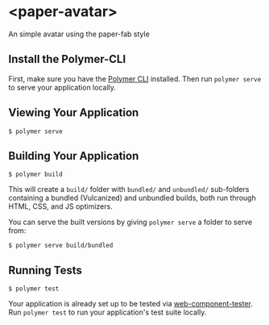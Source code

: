 # \<paper-avatar\>

An simple avatar using the paper-fab style

## Install the Polymer-CLI

First, make sure you have the [Polymer CLI](https://www.npmjs.com/package/polymer-cli) installed. Then run `polymer serve` to serve your application locally.

## Viewing Your Application

```
$ polymer serve
```

## Building Your Application

```
$ polymer build
```

This will create a `build/` folder with `bundled/` and `unbundled/` sub-folders
containing a bundled (Vulcanized) and unbundled builds, both run through HTML,
CSS, and JS optimizers.

You can serve the built versions by giving `polymer serve` a folder to serve
from:

```
$ polymer serve build/bundled
```

## Running Tests

```
$ polymer test
```

Your application is already set up to be tested via [web-component-tester](https://github.com/Polymer/web-component-tester). Run `polymer test` to run your application's test suite locally.
